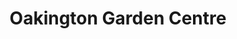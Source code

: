 ---
title: "Oakington Garden Centre"
url: /cambridge/oakington-garden-centre/
shop: Garten-Center
---
